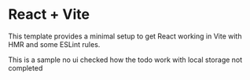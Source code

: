 # React + Vite

This template provides a minimal setup to get React working in Vite with HMR and some ESLint rules.

This is a sample no ui checked how the todo work with local storage not completed
